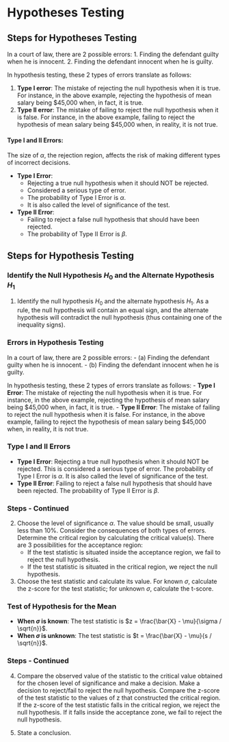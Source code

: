 # Hypotheses Testing

## Steps for Hypotheses Testing

In a court of law, there are 2 possible errors: 1. Finding the defendant
guilty when he is innocent. 2. Finding the defendant innocent when he is
guilty.

In hypothesis testing, these 2 types of errors translate as follows:

1.  **Type I error**: The mistake of rejecting the null hypothesis when
    it is true. For instance, in the above example, rejecting the
    hypothesis of mean salary being \$45,000 when, in fact, it is true.
2.  **Type II error**: The mistake of failing to reject the null
    hypothesis when it is false. For instance, in the above example,
    failing to reject the hypothesis of mean salary being \$45,000 when,
    in reality, it is not true.

#### Type I and II Errors:

The size of $\alpha$, the rejection region, affects the risk of making
different types of incorrect decisions.

- **Type I Error**:
  - Rejecting a true null hypothesis when it should NOT be rejected.
  - Considered a serious type of error.
  - The probability of Type I Error is $\alpha$.
  - It is also called the level of significance of the test.
- **Type II Error**:
  - Failing to reject a false null hypothesis that should have been
    rejected.
  - The probability of Type II Error is $\beta$.

## Steps for Hypothesis Testing

### Identify the Null Hypothesis $H_0$ and the Alternate Hypothesis $H_1$

1.  Identify the null hypothesis $H_0$ and the alternate hypothesis
    $H_1$. As a rule, the null hypothesis will contain an equal sign,
    and the alternate hypothesis will contradict the null hypothesis
    (thus containing one of the inequality signs).

### Errors in Hypothesis Testing

In a court of law, there are 2 possible errors: - (a) Finding the
defendant guilty when he is innocent. - (b) Finding the defendant
innocent when he is guilty.

In hypothesis testing, these 2 types of errors translate as follows: -
**Type I Error**: The mistake of rejecting the null hypothesis when it
is true. For instance, in the above example, rejecting the hypothesis of
mean salary being \$45,000 when, in fact, it is true. - **Type II
Error**: The mistake of failing to reject the null hypothesis when it is
false. For instance, in the above example, failing to reject the
hypothesis of mean salary being \$45,000 when, in reality, it is not
true.

### Type I and II Errors

- **Type I Error**: Rejecting a true null hypothesis when it should NOT
  be rejected. This is considered a serious type of error. The
  probability of Type I Error is $\alpha$. It is also called the level
  of significance of the test.
- **Type II Error**: Failing to reject a false null hypothesis that
  should have been rejected. The probability of Type II Error is
  $\beta$.

### Steps - Continued

2.  Choose the level of significance $\alpha$. The value should be
    small, usually less than 10%. Consider the consequences of both
    types of errors. Determine the critical region by calculating the
    critical value(s). There are 3 possibilities for the acceptance
    region:
    - If the test statistic is situated inside the acceptance region, we
      fail to reject the null hypothesis.
    - If the test statistic is situated in the critical region, we
      reject the null hypothesis.
3.  Choose the test statistic and calculate its value. For known
    $\sigma$, calculate the z-score for the test statistic; for unknown
    $\sigma$, calculate the t-score.

### Test of Hypothesis for the Mean

- **When $\sigma$ is known**: The test statistic is
  $z = \frac{\bar{X} - \mu}{\sigma / \sqrt{n}}$.
- **When $\sigma$ is unknown**: The test statistic is
  $t = \frac{\bar{X} - \mu}{s / \sqrt{n}}$.

### Steps - Continued

4.  Compare the observed value of the statistic to the critical value
    obtained for the chosen level of significance and make a decision.
    Make a decision to reject/fail to reject the null hypothesis.
    Compare the z-score of the test statistic to the values of z that
    constructed the critical region. If the z-score of the test
    statistic falls in the critical region, we reject the null
    hypothesis. If it falls inside the acceptance zone, we fail to
    reject the null hypothesis.

5.  State a conclusion.
